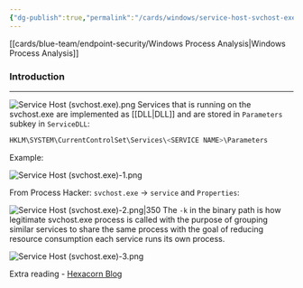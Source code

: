 ```yaml
---
{"dg-publish":true,"permalink":"/cards/windows/service-host-svchost-exe/"}
---
```


[[cards/blue-team/endpoint-security/Windows Process Analysis\|Windows Process Analysis]]
### Introduction
---

![Service Host (svchost.exe).png](/img/user/cards/windows/images/Service%20Host%20(svchost.exe).png)
Services that is running on the svchost.exe are implemented as [[DLL\|DLL]] and are stored in `Parameters` subkey in `ServiceDLL`:

```Powershell
HKLM\SYSTEM\CurrentControlSet\Services\<SERVICE NAME>\Parameters
```

Example:

![Service Host (svchost.exe)-1.png](/img/user/cards/windows/images/Service%20Host%20(svchost.exe)-1.png)

From Process Hacker: `svchost.exe` -> `service` and `Properties`:

![Service Host (svchost.exe)-2.png|350](/img/user/cards/windows/images/Service%20Host%20(svchost.exe)-2.png)
The `-k` in the binary path is how legitimate svchost.exe process is called with the purpose of grouping similar services to share the same process with the goal of reducing resource consumption each service runs its own process.

![Service Host (svchost.exe)-3.png](/img/user/cards/windows/images/Service%20Host%20(svchost.exe)-3.png)

Extra reading - [Hexacorn Blog](https://www.hexacorn.com/blog/2015/12/18/the-typographical-and-homomorphic-abuse-of-svchost-exe-and-other-popular-file-names/)



